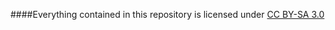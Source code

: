 ####Everything contained in this repository is licensed under [CC BY-SA 3.0]


[CC BY-SA 3.0]: http://creativecommons.org/licenses/by-sa/3.0/
